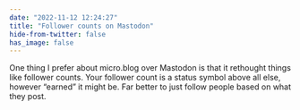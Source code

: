 ```yaml
---
date: "2022-11-12 12:24:27"
title: "Follower counts on Mastodon"
hide-from-twitter: false
has_image: false
---
```


One thing I prefer about micro.blog over Mastodon is that it rethought things like follower counts. Your follower count is a status symbol above all else, however “earned” it might be. Far better to just follow people based on what they post.
